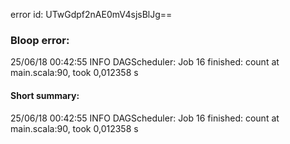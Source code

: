 error id: UTwGdpf2nAE0mV4sjsBlJg==
### Bloop error:

25/06/18 00:42:55 INFO DAGScheduler: Job 16 finished: count at main.scala:90, took 0,012358 s
#### Short summary: 

25/06/18 00:42:55 INFO DAGScheduler: Job 16 finished: count at main.scala:90, took 0,012358 s